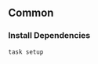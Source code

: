 <!-- Space: Projects -->
<!-- Parent: ZshClean -->
<!-- Title: Examples ZshClean -->
<!-- Label: Examples -->
<!-- Include: ./../disclaimer.md -->
<!-- Include: ac:toc -->

## Common

### Install Dependencies

```bash
task setup
```
